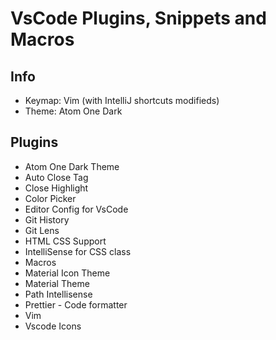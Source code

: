 # VsCode Plugins, Snippets and Macros

## Info

- Keymap: Vim (with IntelliJ shortcuts modifieds)
- Theme: Atom One Dark

## Plugins

- Atom One Dark Theme
- Auto Close Tag
- Close Highlight
- Color Picker
- Editor Config for VsCode
- Git History
- Git Lens
- HTML CSS Support
- IntelliSense for CSS class
- Macros
- Material Icon Theme
- Material Theme
- Path Intellisense
- Prettier - Code formatter
- Vim
- Vscode Icons
